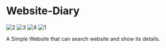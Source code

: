 # Website-Diary

![2](https://user-images.githubusercontent.com/15268903/57193383-406bed00-6f5c-11e9-825a-499becf5ce51.jpg)
![3](https://user-images.githubusercontent.com/15268903/57193384-42ce4700-6f5c-11e9-97d2-d8398bc4aa95.jpg)
![4](https://user-images.githubusercontent.com/15268903/57193385-44980a80-6f5c-11e9-92b9-1c88c91e21f5.jpg)
![1](https://user-images.githubusercontent.com/15268903/57193386-45c93780-6f5c-11e9-8272-daa32608d59a.jpg)





A Simple Website that can search website and show its details.
